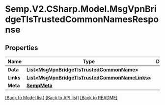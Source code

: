 # Semp.V2.CSharp.Model.MsgVpnBridgeTlsTrustedCommonNamesResponse
## Properties

Name | Type | Description | Notes
------------ | ------------- | ------------- | -------------
**Data** | [**List&lt;MsgVpnBridgeTlsTrustedCommonName&gt;**](MsgVpnBridgeTlsTrustedCommonName.md) |  | [optional] 
**Links** | [**List&lt;MsgVpnBridgeTlsTrustedCommonNameLinks&gt;**](MsgVpnBridgeTlsTrustedCommonNameLinks.md) |  | [optional] 
**Meta** | [**SempMeta**](SempMeta.md) |  | 

[[Back to Model list]](../README.md#documentation-for-models) [[Back to API list]](../README.md#documentation-for-api-endpoints) [[Back to README]](../README.md)

